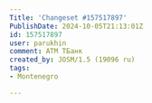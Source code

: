 ```yaml
---
Title: 'Changeset #157517897'
PublishDate: 2024-10-05T21:13:01Z
id: 157517897
user: parukhin
comment: ATM ТБанк
created_by: JOSM/1.5 (19096 ru)
tags:
- Montenegro

---
```

